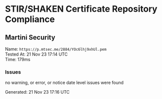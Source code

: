 # STIR/SHAKEN Certificate Repository Compliance

## Martini Security

Name: `https://p.mtsec.me/2884/YOc6lhj9xhUl.pem`\
Tested At: 21 Nov 23 17:14 UTC\
Time: 179ms

### Issues

no warning, or error, or notice date level issues were found

Generated: 21 Nov 23 17:16 UTC